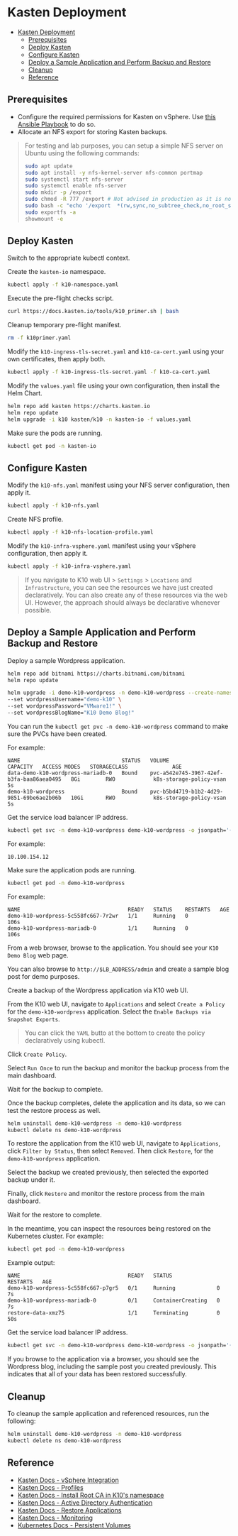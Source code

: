 # Kasten Deployment

- [Kasten Deployment](#kasten-deployment)
  - [Prerequisites](#prerequisites)
  - [Deploy Kasten](#deploy-kasten)
  - [Configure Kasten](#configure-kasten)
  - [Deploy a Sample Application and Perform Backup and Restore](#deploy-a-sample-application-and-perform-backup-and-restore)
  - [Cleanup](#cleanup)
  - [Reference](#reference)

## Prerequisites

- Configure the required permissions for Kasten on vSphere. Use [this Ansible Playbook](https://gitlab.com/skywiz-io/vmware-tanzu/-/tree/master/tkgm/helpers/vsphere-permissions) to do so.
- Allocate an NFS export for storing Kasten backups.

>For testing and lab purposes, you can setup a simple NFS server on Ubuntu using the following commands:
>
>```bash
>sudo apt update
>sudo apt install -y nfs-kernel-server nfs-common portmap
>sudo systemctl start nfs-server
>sudo systemctl enable nfs-server
>sudo mkdir -p /export
>sudo chmod -R 777 /export # Not advised in production as it is not secure
>sudo bash -c "echo '/export  *(rw,sync,no_subtree_check,no_root_squash,insecure)' >> /etc/exports"
>sudo exportfs -a
>showmount -e
>```

## Deploy Kasten

Switch to the appropriate kubectl context.

Create the `kasten-io` namespace.

```bash
kubectl apply -f k10-namespace.yaml
```

Execute the pre-flight checks script.

```bash
curl https://docs.kasten.io/tools/k10_primer.sh | bash
```

Cleanup temporary pre-flight manifest.

```bash
rm -f k10primer.yaml
```

Modify the `k10-ingress-tls-secret.yaml` and `k10-ca-cert.yaml` using your own certificates, then apply both.

```bash
kubectl apply -f k10-ingress-tls-secret.yaml -f k10-ca-cert.yaml
```

Modify the `values.yaml` file using your own configuration, then install the Helm Chart.

``` bash
helm repo add kasten https://charts.kasten.io
helm repo update
helm upgrade -i k10 kasten/k10 -n kasten-io -f values.yaml
```

Make sure the pods are running.

```bash
kubectl get pod -n kasten-io
```

## Configure Kasten

Modify the `k10-nfs.yaml` manifest using your NFS server configuration, then apply it.

```bash
kubectl apply -f k10-nfs.yaml
```

Create NFS profile.

```bash
kubectl apply -f k10-nfs-location-profile.yaml
```

Modify the `k10-infra-vsphere.yaml` manifest using your vSphere configuration, then apply it.

```bash
kubectl apply -f k10-infra-vsphere.yaml
```

>If you navigate to K10 web UI > `Settings` > `Locations` and `Infrastructure`, you can see the resources we have just created declaratively. You can also create any of these resources via the web UI. However, the approach should always be declarative whenever possible.

## Deploy a Sample Application and Perform Backup and Restore

Deploy a sample Wordpress application.

```bash
helm repo add bitnami https://charts.bitnami.com/bitnami
helm repo update

helm upgrade -i demo-k10-wordpress -n demo-k10-wordpress --create-namespace bitnami/wordpress \
--set wordpressUsername="demo-k10" \
--set wordpressPassword="VMware1!" \
--set wordpressBlogName="K10 Demo Blog!"
```

You can run the `kubectl get pvc -n demo-k10-wordpress` command to make sure the PVCs have been created.

For example:

```text
NAME                                STATUS   VOLUME                                     CAPACITY   ACCESS MODES   STORAGECLASS              AGE
data-demo-k10-wordpress-mariadb-0   Bound    pvc-a542e745-3967-42ef-b3fa-baa86aea0495   8Gi        RWO            k8s-storage-policy-vsan   5s
demo-k10-wordpress                  Bound    pvc-b5bd4719-b1b2-4d29-9851-69be6ae2b06b   10Gi       RWO            k8s-storage-policy-vsan   5s
```

Get the service load balancer IP address.

```bash
kubectl get svc -n demo-k10-wordpress demo-k10-wordpress -o jsonpath='{.status.loadBalancer.ingress[].ip}'
```

For example:

```text
10.100.154.12
```

Make sure the application pods are running.

```bash
kubectl get pod -n demo-k10-wordpress
```

For example:

```text
NAME                                  READY   STATUS    RESTARTS   AGE
demo-k10-wordpress-5c558fc667-7r2wr   1/1     Running   0          106s
demo-k10-wordpress-mariadb-0          1/1     Running   0          106s
```

From a web browser, browse to the application. You should see your `K10 Demo Blog` web page.

You can also browse to `http://$LB_ADDRESS/admin` and create a sample blog post for demo purposes.

Create a backup of the Wordpress application via K10 web UI.

From the K10 web UI, navigate to `Applications` and select `Create a Policy` for the `demo-k10-wordpress` application. Select the `Enable Backups via Snapshot Exports`.

>You can click the `YAML` butto at the bottom to create the policy declaratively using kubectl.

Click `Create Policy`.

Select `Run Once` to run the backup and monitor the backup process from the main dashboard.

Wait for the backup to complete.

Once the backup completes, delete the application and its data, so we can test the restore process as well.

```bash
helm uninstall demo-k10-wordpress -n demo-k10-wordpress
kubectl delete ns demo-k10-wordpress
```

To restore the application from the K10 web UI, navigate to `Applications`, click `Filter by Status`, then select `Removed`.
Then click `Restore`, for the `demo-k10-wordpress` application.

Select the backup we created previously, then selected the exported backup under it.

Finally, click `Restore` and monitor the restore process from the main dashboard.

Wait for the restore to complete.

In the meantime, you can inspect the resources being restored on the Kubernetes cluster. For example:

```bash
kubectl get pod -n demo-k10-wordpress
```

Example output:

```text
NAME                                  READY   STATUS              RESTARTS   AGE
demo-k10-wordpress-5c558fc667-p7gr5   0/1     Running             0          7s
demo-k10-wordpress-mariadb-0          0/1     ContainerCreating   0          7s
restore-data-xmz75                    1/1     Terminating         0          50s
```

Get the service load balancer IP address.

```bash
kubectl get svc -n demo-k10-wordpress demo-k10-wordpress -o jsonpath='{.status.loadBalancer.ingress[].ip}'
```

If you browse to the application via a browser, you should see the Wordpress blog, including the sample post you created previously. This indicates that all of your data has been restored successfully.

## Cleanup

To cleanup the sample application and referenced resources, run the following:

```bash
helm uninstall demo-k10-wordpress -n demo-k10-wordpress
kubectl delete ns demo-k10-wordpress
```

## Reference

- [Kasten Docs - vSphere Integration](https://docs.kasten.io/latest/install/storage.html#vsphere)
- [Kasten Docs - Profiles](https://docs.kasten.io/latest/api/profiles.html)
- [Kasten Docs - Install Root CA in K10's namespace](https://docs.kasten.io/latest/install/advanced.html#install-root-ca-in-k10-s-namespace)
- [Kasten Docs - Active Directory Authentication](https://docs.kasten.io/latest/access/authentication.html#active-directory-authentication)
- [Kasten Docs - Restore Applications](https://docs.kasten.io/latest/usage/restore.html)
- [Kasten Docs - Monitoring](https://docs.kasten.io/latest/operating/monitoring.html)
- [Kubernetes Docs - Persistent Volumes](https://kubernetes.io/docs/concepts/storage/persistent-volumes)

